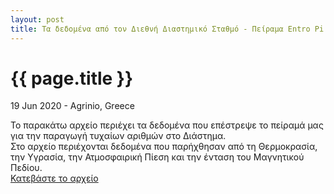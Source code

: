```yaml
---
layout: post
title: Τα δεδομένα από τον Διεθνή Διαστημικό Σταθμό - Πείραμα Entro Pi 🚀
---
```


{{ page.title }}
================

<p class="meta">19 Jun 2020 - Agrinio, Greece</p>

Το παρακάτω αρχείο περιέχει τα δεδομένα που επέστρεψε το πείραμά μας για την παραγωγή τυχαίων αριθμών στο Διάστημα.  
Στο αρχείο περιέχονται δεδομένα που παρήχθησαν από τη Θερμοκρασία, την Υγρασία, την Ατμοσφαιρική Πίεση και την ένταση του Μαγνητικού Πεδίου.  
[Κατεβάστε το αρχείο](https://raw.githubusercontent.com/liagason/liagason.github.io/master/files/data02.csv)
